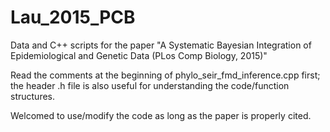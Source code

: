 # Lau_2015_PCB
Data and C++ scripts for the paper "A Systematic Bayesian Integration of Epidemiological and Genetic Data (PLos Comp Biology, 2015)"

Read the comments at the beginning of phylo_seir_fmd_inference.cpp first; the header .h file is also useful for understanding the code/function structures.

Welcomed to use/modify the code as long as the paper is properly cited.
